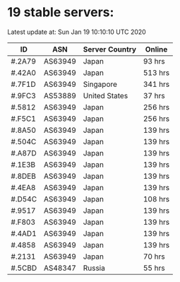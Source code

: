 # 19 stable servers:

Latest update at: Sun Jan 19 10:10:10 UTC 2020

| ID | ASN | Server Country | Online |
| -- | --- | -------------- | ------ |
| #.2A79 | AS63949 | Japan | 93 hrs |
| #.42A0 | AS63949 | Japan | 513 hrs |
| #.7F1D | AS63949 | Singapore | 341 hrs |
| #.9FC3 | AS53889 | United States | 37 hrs |
| #.5812 | AS63949 | Japan | 256 hrs |
| #.F5C1 | AS63949 | Japan | 256 hrs |
| #.8A50 | AS63949 | Japan | 139 hrs |
| #.504C | AS63949 | Japan | 139 hrs |
| #.A87D | AS63949 | Japan | 139 hrs |
| #.1E3B | AS63949 | Japan | 139 hrs |
| #.8DEB | AS63949 | Japan | 139 hrs |
| #.4EA8 | AS63949 | Japan | 139 hrs |
| #.D54C | AS63949 | Japan | 108 hrs |
| #.9517 | AS63949 | Japan | 139 hrs |
| #.F803 | AS63949 | Japan | 139 hrs |
| #.4AD1 | AS63949 | Japan | 139 hrs |
| #.4858 | AS63949 | Japan | 139 hrs |
| #.2131 | AS63949 | Japan | 70 hrs |
| #.5CBD | AS48347 | Russia | 55 hrs |

